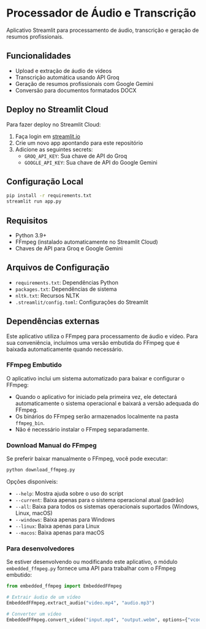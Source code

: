 # Processador de Áudio e Transcrição

Aplicativo Streamlit para processamento de áudio, transcrição e geração de resumos profissionais.

## Funcionalidades

- Upload e extração de áudio de vídeos
- Transcrição automática usando API Groq
- Geração de resumos profissionais com Google Gemini
- Conversão para documentos formatados DOCX

## Deploy no Streamlit Cloud

Para fazer deploy no Streamlit Cloud:

1. Faça login em [streamlit.io](https://streamlit.io)
2. Crie um novo app apontando para este repositório
3. Adicione as seguintes secrets:
   - `GROQ_API_KEY`: Sua chave de API do Groq
   - `GOOGLE_API_KEY`: Sua chave de API do Google Gemini

## Configuração Local

```bash
pip install -r requirements.txt
streamlit run app.py
```

## Requisitos

- Python 3.9+
- FFmpeg (instalado automaticamente no Streamlit Cloud)
- Chaves de API para Groq e Google Gemini

## Arquivos de Configuração

- `requirements.txt`: Dependências Python
- `packages.txt`: Dependências de sistema
- `nltk.txt`: Recursos NLTK
- `.streamlit/config.toml`: Configurações do Streamlit 

## Dependências externas

Este aplicativo utiliza o FFmpeg para processamento de áudio e vídeo. Para sua conveniência, incluímos uma versão embutida do FFmpeg que é baixada automaticamente quando necessário.

### FFmpeg Embutido

O aplicativo inclui um sistema automatizado para baixar e configurar o FFmpeg:

- Quando o aplicativo for iniciado pela primeira vez, ele detectará automaticamente o sistema operacional e baixará a versão adequada do FFmpeg.
- Os binários do FFmpeg serão armazenados localmente na pasta `ffmpeg_bin`.
- Não é necessário instalar o FFmpeg separadamente.

### Download Manual do FFmpeg

Se preferir baixar manualmente o FFmpeg, você pode executar:

```bash
python download_ffmpeg.py
```

Opções disponíveis:
- `--help`: Mostra ajuda sobre o uso do script
- `--current`: Baixa apenas para o sistema operacional atual (padrão)
- `--all`: Baixa para todos os sistemas operacionais suportados (Windows, Linux, macOS)
- `--windows`: Baixa apenas para Windows
- `--linux`: Baixa apenas para Linux
- `--macos`: Baixa apenas para macOS

### Para desenvolvedores

Se estiver desenvolvendo ou modificando este aplicativo, o módulo `embedded_ffmpeg.py` fornece uma API para trabalhar com o FFmpeg embutido:

```python
from embedded_ffmpeg import EmbeddedFFmpeg

# Extrair áudio de um vídeo
EmbeddedFFmpeg.extract_audio("video.mp4", "audio.mp3")

# Converter um vídeo
EmbeddedFFmpeg.convert_video("input.mp4", "output.webm", options={"vcodec": "vp9", "acodec": "opus"})
``` 